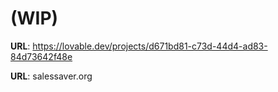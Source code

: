 # (WIP)

**URL**: https://lovable.dev/projects/d671bd81-c73d-44d4-ad83-84d73642f48e

**URL**: salessaver.org

